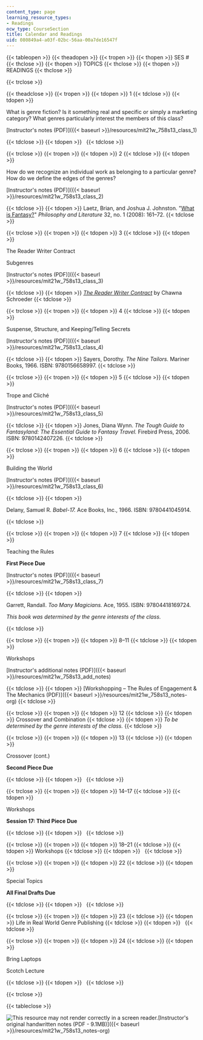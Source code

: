 ```yaml
---
content_type: page
learning_resource_types:
- Readings
ocw_type: CourseSection
title: Calendar and Readings
uid: 080849a4-a03f-02bc-56aa-00a7de16547f
---
```


{{< tableopen >}}
{{< theadopen >}}
{{< tropen >}}
{{< thopen >}}
SES #
{{< thclose >}}
{{< thopen >}}
TOPICS
{{< thclose >}}
{{< thopen >}}
READINGS
{{< thclose >}}

{{< trclose >}}

{{< theadclose >}}
{{< tropen >}}
{{< tdopen >}}
1
{{< tdclose >}}
{{< tdopen >}}


What is genre fiction? Is it something real and specific or simply a marketing category? What genres particularly interest the members of this class?

[Instructor's notes (PDF)]({{< baseurl >}}/resources/mit21w_758s13_class_1)


{{< tdclose >}}
{{< tdopen >}}
 
{{< tdclose >}}

{{< trclose >}}
{{< tropen >}}
{{< tdopen >}}
2
{{< tdclose >}}
{{< tdopen >}}


How do we recognize an individual work as belonging to a particular genre? How do we define the edges of the genres?

[Instructor's notes (PDF)]({{< baseurl >}}/resources/mit21w_758s13_class_2)


{{< tdclose >}}
{{< tdopen >}}
Laetz, Brian, and Joshua J. Johnston. "[What is Fantasy?](http://dx.doi.org/10.1353/phl.0.0013)" _Philosophy and Literature_ 32, no. 1 (2008): 161–72.
{{< tdclose >}}

{{< trclose >}}
{{< tropen >}}
{{< tdopen >}}
3
{{< tdclose >}}
{{< tdopen >}}


The Reader Writer Contract

Subgenres

[Instructor's notes (PDF)]({{< baseurl >}}/resources/mit21w_758s13_class_3)


{{< tdclose >}}
{{< tdopen >}}
[_The Reader Writer Contract_](http://chawnaschroeder.blogspot.com/2009/02/reader-writer-contract.html) by Chawna Schroeder
{{< tdclose >}}

{{< trclose >}}
{{< tropen >}}
{{< tdopen >}}
4
{{< tdclose >}}
{{< tdopen >}}


Suspense, Structure, and Keeping/Telling Secrets

[Instructor's notes (PDF)]({{< baseurl >}}/resources/mit21w_758s13_class_4)


{{< tdclose >}}
{{< tdopen >}}
Sayers, Dorothy. _The Nine Tailors._ Mariner Books, 1966. ISBN: 9780156658997.
{{< tdclose >}}

{{< trclose >}}
{{< tropen >}}
{{< tdopen >}}
5
{{< tdclose >}}
{{< tdopen >}}


Trope and Cliché

[Instructor's notes (PDF)]({{< baseurl >}}/resources/mit21w_758s13_class_5)


{{< tdclose >}}
{{< tdopen >}}
Jones, Diana Wynn. _The Tough Guide to Fantasyland: The Essential Guide to Fantasy Travel._ Firebird Press, 2006. ISBN: 9780142407226.
{{< tdclose >}}

{{< trclose >}}
{{< tropen >}}
{{< tdopen >}}
6
{{< tdclose >}}
{{< tdopen >}}


Building the World

[Instructor's notes (PDF)]({{< baseurl >}}/resources/mit21w_758s13_class_6)


{{< tdclose >}}
{{< tdopen >}}


Delany, Samuel R. _Babel-17._ Ace Books, Inc., 1966. ISBN: 9780441045914.


{{< tdclose >}}

{{< trclose >}}
{{< tropen >}}
{{< tdopen >}}
7
{{< tdclose >}}
{{< tdopen >}}


Teaching the Rules

**First Piece Due**

[Instructor's notes (PDF)]({{< baseurl >}}/resources/mit21w_758s13_class_7)


{{< tdclose >}}
{{< tdopen >}}


Garrett, Randall. _Too Many Magicians._ Ace, 1955. ISBN: 97804418169724.

_This book was determined by the genre interests of the class._


{{< tdclose >}}

{{< trclose >}}
{{< tropen >}}
{{< tdopen >}}
8–11
{{< tdclose >}}
{{< tdopen >}}


Workshops

[Instructor's additional notes (PDF)]({{< baseurl >}}/resources/mit21w_758s13_add_notes)


{{< tdclose >}}
{{< tdopen >}}
[Workshopping – The Rules of Engagement & The Mechanics (PDF)]({{< baseurl >}}/resources/mit21w_758s13_notes-org)
{{< tdclose >}}

{{< trclose >}}
{{< tropen >}}
{{< tdopen >}}
12
{{< tdclose >}}
{{< tdopen >}}
Crossover and Combination
{{< tdclose >}}
{{< tdopen >}}
_To be determined by the genre interests of the class._
{{< tdclose >}}

{{< trclose >}}
{{< tropen >}}
{{< tdopen >}}
13
{{< tdclose >}}
{{< tdopen >}}


Crossover (cont.)

**Second Piece Due**


{{< tdclose >}}
{{< tdopen >}}
 
{{< tdclose >}}

{{< trclose >}}
{{< tropen >}}
{{< tdopen >}}
14–17
{{< tdclose >}}
{{< tdopen >}}


Workshops

**Session 17: Third Piece Due**


{{< tdclose >}}
{{< tdopen >}}
 
{{< tdclose >}}

{{< trclose >}}
{{< tropen >}}
{{< tdopen >}}
18–21
{{< tdclose >}}
{{< tdopen >}}
Workshops
{{< tdclose >}}
{{< tdopen >}}
 
{{< tdclose >}}

{{< trclose >}}
{{< tropen >}}
{{< tdopen >}}
22
{{< tdclose >}}
{{< tdopen >}}


Special Topics

**All Final Drafts Due**


{{< tdclose >}}
{{< tdopen >}}
 
{{< tdclose >}}

{{< trclose >}}
{{< tropen >}}
{{< tdopen >}}
23
{{< tdclose >}}
{{< tdopen >}}
Life in Real World Genre Publishing
{{< tdclose >}}
{{< tdopen >}}
 
{{< tdclose >}}

{{< trclose >}}
{{< tropen >}}
{{< tdopen >}}
24
{{< tdclose >}}
{{< tdopen >}}


Bring Laptops

Scotch Lecture


{{< tdclose >}}
{{< tdopen >}}
 
{{< tdclose >}}

{{< trclose >}}

{{< tableclose >}}

![This resource may not render correctly in a screen reader.](/images/inacessible.gif)[Instructor's original handwritten notes (PDF - 9.1MB)]({{< baseurl >}}/resources/mit21w_758s13_notes-org)